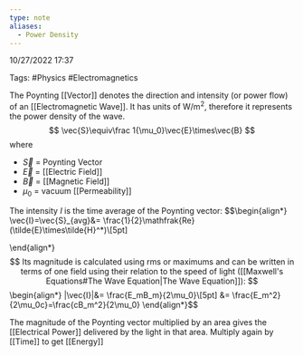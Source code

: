 ```yaml
---
type: note
aliases:
  - Power Density
---
```

10/27/2022 17:37

Tags: #Physics #Electromagnetics 

The Poynting [[Vector]] denotes the direction and intensity (or power flow) of an [[Electromagnetic Wave]]. It has units of $\text{W/m}^2$, therefore it represents the power density of the wave. 
$$
\vec{S}\equiv\frac 1{\mu_0}\vec{E}\times\vec{B}
$$
where
- $\vec{S}$ = Poynting Vector
- $\vec{E}$ = [[Electric Field]]
- $\vec{B}$ = [[Magnetic Field]]
- $\mu_0$ = vacuum [[Permeability]]

The intensity $I$ is the time average of the Poynting vector:
$$\begin{align*}
\vec{I}=\vec{S}_{avg}&= \frac{1}{2}\mathfrak{Re}(\tilde{E}\times\tilde{H}^*)\\[5pt]

\end{align*}$$
Its magnitude is calculated using rms or maximums and can be written in terms of one field using their relation to the speed of light ([[Maxwell's Equations#The Wave Equation|The Wave Equation]]):
$$\begin{align*}
|\vec{I}|&= \frac{E_mB_m}{2\mu_0}\\[5pt]
&= \frac{E_m^2}{2\mu_0c}=\frac{cB_m^2}{2\mu_0}
\end{align*}$$

The magnitude of the Poynting vector multiplied by an area gives the [[Electrical Power]] delivered by the light in that area. Multiply again by [[Time]] to get [[Energy]]
